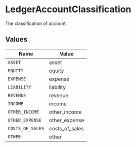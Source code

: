 # LedgerAccountClassification

The classification of account.


## Values

| Name             | Value            |
| ---------------- | ---------------- |
| `ASSET`          | asset            |
| `EQUITY`         | equity           |
| `EXPENSE`        | expense          |
| `LIABILITY`      | liability        |
| `REVENUE`        | revenue          |
| `INCOME`         | income           |
| `OTHER_INCOME`   | other_income     |
| `OTHER_EXPENSE`  | other_expense    |
| `COSTS_OF_SALES` | costs_of_sales   |
| `OTHER`          | other            |